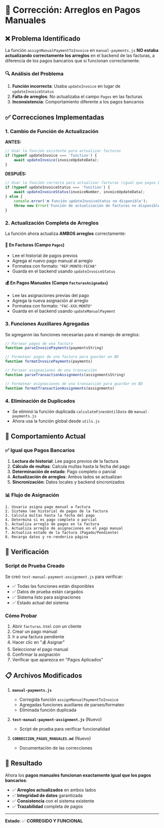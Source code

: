 # 🔧 Corrección: Arreglos en Pagos Manuales

## ❌ Problema Identificado

La función `assignManualPaymentToInvoice` en `manual-payments.js` **NO estaba actualizando correctamente los arreglos** en el backend de las facturas, a diferencia de los pagos bancarios que sí funcionan correctamente.

### 🔍 Análisis del Problema

1. **Función incorrecta**: Usaba `updateInvoice` en lugar de `updateInvoiceStatus`
2. **Falta de arreglos**: No actualizaba el campo `Pagos` en las facturas
3. **Inconsistencia**: Comportamiento diferente a los pagos bancarios

## ✅ Correcciones Implementadas

### 1. **Cambio de Función de Actualización**

**ANTES:**
```javascript
// Usar la función existente para actualizar facturas
if (typeof updateInvoice === 'function') {
    await updateInvoice(invoiceUpdateData);
}
```

**DESPUÉS:**
```javascript
// Usar la función correcta para actualizar facturas (igual que pagos bancarios)
if (typeof updateInvoiceStatus === 'function') {
    await updateInvoiceStatus(invoiceNumber, invoiceUpdateData);
} else {
    console.error('❌ Función updateInvoiceStatus no disponible');
    throw new Error('Función de actualización de facturas no disponible');
}
```

### 2. **Actualización Completa de Arreglos**

La función ahora actualiza **AMBOS arreglos** correctamente:

#### 📄 **En Facturas (Campo `Pagos`)**
- Lee el historial de pagos previos
- Agrega el nuevo pago manual al arreglo
- Formatea con formato: `"REF:MONTO:FECHA"`
- Guarda en el backend usando `updateInvoiceStatus`

#### 💰 **En Pagos Manuales (Campo `FacturasAsignadas`)**
- Lee las asignaciones previas del pago
- Agrega la nueva asignación al arreglo
- Formatea con formato: `"FAC-XXX:MONTO"`
- Guarda en el backend usando `updateManualPayment`

### 3. **Funciones Auxiliares Agregadas**

Se agregaron las funciones necesarias para el manejo de arreglos:

```javascript
// Parsear pagos de una factura
function parseInvoicePayments(paymentsString)

// Formatear pagos de una factura para guardar en BD
function formatInvoicePayments(payments)

// Parsear asignaciones de una transacción
function parseTransactionAssignments(assignmentsString)

// Formatear asignaciones de una transacción para guardar en BD
function formatTransactionAssignments(assignments)
```

### 4. **Eliminación de Duplicados**

- Se eliminó la función duplicada `calculateFinesUntilDate` de `manual-payments.js`
- Ahora usa la función global desde `utils.js`

## 🔄 Comportamiento Actual

### ✅ **Igual que Pagos Bancarios**

1. **Lectura de historial**: Lee pagos previos de la factura
2. **Cálculo de multas**: Calcula multas hasta la fecha del pago
3. **Determinación de estado**: Pago completo o parcial
4. **Actualización de arreglos**: Ambos lados se actualizan
5. **Sincronización**: Datos locales y backend sincronizados

### 📊 **Flujo de Asignación**

```
1. Usuario asigna pago manual a factura
2. Sistema lee historial de pagos de la factura
3. Calcula multas hasta la fecha del pago
4. Determina si es pago completo o parcial
5. Actualiza arreglo de pagos en la factura
6. Actualiza arreglo de asignaciones en el pago manual
7. Actualiza estado de la factura (Pagado/Pendiente)
8. Recarga datos y re-renderiza página
```

## 🧪 Verificación

### Script de Prueba Creado

Se creó `test-manual-payment-assignment.js` para verificar:

- ✅ Todas las funciones están disponibles
- ✅ Datos de prueba están cargados
- ✅ Sistema listo para asignaciones
- ✅ Estado actual del sistema

### Cómo Probar

1. Abrir `facturas.html` con un cliente
2. Crear un pago manual
3. Ir a una factura pendiente
4. Hacer clic en "💰 Asignar"
5. Seleccionar el pago manual
6. Confirmar la asignación
7. Verificar que aparezca en "Pagos Aplicados"

## 📋 Archivos Modificados

1. **`manual-payments.js`**
   - Corregida función `assignManualPaymentToInvoice`
   - Agregadas funciones auxiliares de parseo/formateo
   - Eliminada función duplicada

2. **`test-manual-payment-assignment.js`** (Nuevo)
   - Script de prueba para verificar funcionalidad

3. **`CORRECCION_PAGOS_MANUALES.md`** (Nuevo)
   - Documentación de las correcciones

## 🎯 Resultado

Ahora los **pagos manuales funcionan exactamente igual que los pagos bancarios**:

- ✅ **Arreglos actualizados** en ambos lados
- ✅ **Integridad de datos** garantizada
- ✅ **Consistencia** con el sistema existente
- ✅ **Trazabilidad** completa de pagos

---

**Estado**: ✅ **CORREGIDO Y FUNCIONAL** 